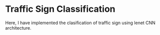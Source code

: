 # Traffic Sign Classification
Here, I have implemented the clasification of traffic sign using lenet CNN architecture.
